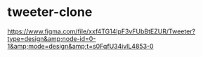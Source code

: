 # tweeter-clone
https://www.figma.com/file/xxf4TG14lpF3vFUbBtEZUR/Tweeter?type=design&amp;node-id=0-1&amp;mode=design&amp;t=s0FqfU34ivlL4853-0
